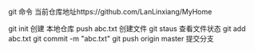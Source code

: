 git 命令 
当前仓库地址https://github.com/LanLinxiang/MyHome

git init 创建 本地仓库
push abc.txt 创建文件
git staus 查看文件状态
git add abc.txt 
git commit -m "abc.txt"
git push origin master 提交分支
